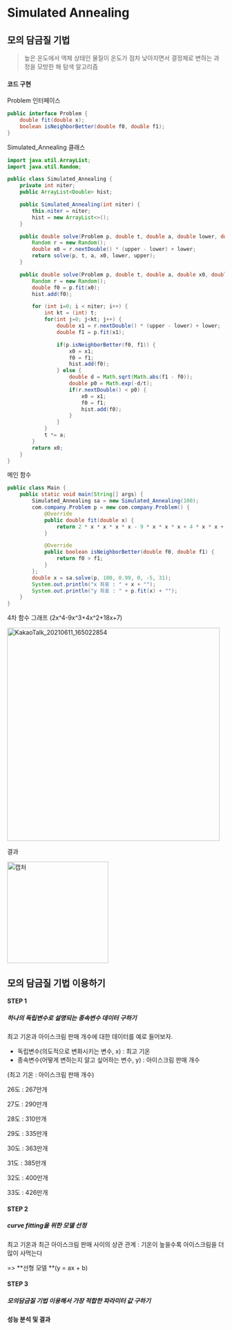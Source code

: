 # Simulated Annealing
## 모의 담금질 기법

> 높은 온도에서 액체 상태인 물질이 온도가 점차 낮아지면서 결정체로 변하는 과정을 모방한 해 탐색 알고리즘

#### 코드 구현

Problem 인터페이스

```java
public interface Problem {
    double fit(double x);
    boolean isNeighborBetter(double f0, double f1);
}
```

Simulated_Annealing 클래스

```java
import java.util.ArrayList;
import java.util.Random;

public class Simulated_Annealing {
    private int niter;
    public ArrayList<Double> hist;

    public Simulated_Annealing(int niter) {
        this.niter = niter;
        hist = new ArrayList<>();
    }

    public double solve(Problem p, double t, double a, double lower, double upper) {
        Random r = new Random();
        double x0 = r.nextDouble() * (upper - lower) + lower;
        return solve(p, t, a, x0, lower, upper);
    }

    public double solve(Problem p, double t, double a, double x0, double lower, double upper) {
        Random r = new Random();
        double f0 = p.fit(x0);
        hist.add(f0);

        for (int i=0; i < niter; i++) {
            int kt = (int) t;
            for(int j=0; j<kt; j++) {
                double x1 = r.nextDouble() * (upper - lower) + lower;
                double f1 = p.fit(x1);

                if(p.isNeighborBetter(f0, f1)) {
                    x0 = x1;
                    f0 = f1;
                    hist.add(f0);
                } else {
                    double d = Math.sqrt(Math.abs(f1 - f0));
                    double p0 = Math.exp(-d/t);
                    if(r.nextDouble() < p0) {
                        x0 = x1;
                        f0 = f1;
                        hist.add(f0);
                    }
                }
            }
            t *= a;
        }
        return x0;
    }
}
```

메인 함수

```java
public class Main {
    public static void main(String[] args) {
        Simulated_Annealing sa = new Simulated_Annealing(100);
        com.company.Problem p = new com.company.Problem() {
            @Override
            public double fit(double x) {
                return 2 * x * x * x * x - 9 * x * x * x + 4 * x * x + 18 * x + 7;    // 4차 함수
            }

            @Override
            public boolean isNeighborBetter(double f0, double f1) {
                return f0 > f1;
            }
        };
        double x = sa.solve(p, 100, 0.99, 0, -5, 31);
        System.out.println("x 좌표 : " + x + "");
        System.out.println("y 좌표 : " + p.fit(x) + "");
    }
}
```

4차 함수 그래프 (2x^4-9x^3+4x^2+18x+7)

<img width="492" alt="KakaoTalk_20210611_165022854" src="https://user-images.githubusercontent.com/80511341/121651413-8ef1fb00-cad5-11eb-9624-2114bb3fa9c9.png">



결과

<img width="234" alt="캡처" src="https://user-images.githubusercontent.com/80511341/121655577-ad59f580-cad9-11eb-9e12-9aa8e39d2c51.PNG">

## 모의 담금질 기법 이용하기

#### STEP 1

##### 하나의 독립변수로 설명되는 종속변수 데이터 구하기

최고 기온과 아이스크림 판매 개수에 대한 데이터를 예로 들어보자.

- 독립변수(의도적으로 변화시키는 변수, x) : 최고 기온
- 종속변수(어떻게 변하는지 알고 싶어하는 변수, y) : 아이스크림 판매 개수

(최고 기온 : 아이스크림 판매 개수)

26도 : 267만개

27도 : 290만개

28도 : 310만개

29도 : 335만개

30도 : 363만개

31도 : 385만개

32도 : 400만개

33도 : 426만개

#### STEP 2

##### curve fitting을 위한 모델 선정

최고 기온과 최근 아이스크림 판매 사이의 상관 관계 : 기온이 높을수록 아이스크림을 더 많이 사먹는다

=> **선형 모델 **(y = ax + b)

#### STEP 3

##### 모의담금질 기법 이용해서 가장 적합한 파라미터 값 구하기





#### 성능 분석 및 결과

